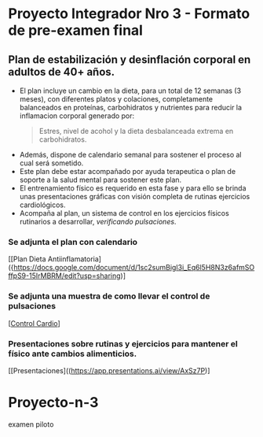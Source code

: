 # Proyecto Integrador Nro 3 - Formato de pre-examen final

## Plan de estabilización y desinflación corporal en adultos de 40+ años.

* El plan incluye un cambio en la dieta, para un total de 12 semanas (3 meses), con diferentes platos y colaciones, completamente balanceados en proteínas, carbohidratos y nutrientes para reducir la inflamacion corporal generado por:
  > Estres, nivel de acohol y la dieta desbalanceada extrema en carbohidratos.
* Además, dispone de calendario semanal para sostener el proceso al cual será sometido.
* Este plan debe estar acompañado por ayuda terapeutica o plan de soporte a la salud mental para sostener este plan.
* El entrenamiento físico es requerido en esta fase y para ello se brinda unas presentaciones gráficas con visión completa de rutinas ejercicios cardiológicos.
* Acompaña al plan, un sistema de control en los ejercicios físicos rutinarios a desarrollar, _verificando pulsaciones_.

### Se adjunta el plan  con calendario
[[Plan Dieta Antiinflamatoria] ({https://docs.google.com/document/d/1sc2sumBigI3i_Eq6l5H8N3z6afmSOffpS9-15IrMBRM/edit?usp=sharing)]

### Se adjunta una muestra de como llevar el control de pulsaciones
[[Control Cardio](https://docs.google.com/spreadsheets/d/1P0-GMaHjkMgOMpkne8_4DCvHurKSSZv6R7Gh0E8Nz6M/edit?usp=sharing)]

### Presentaciones sobre rutinas y ejercicios para mantener el físico ante cambios alimenticios.
[[Presentaciones]((https://app.presentations.ai/view/AxSz7P)]
# Proyecto-n-3
examen piloto
